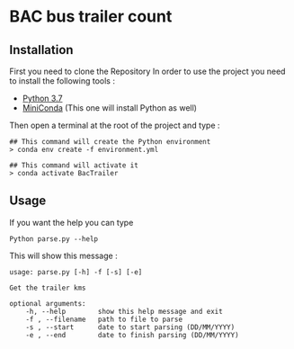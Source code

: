 # BAC bus trailer count

## Installation

First you need to clone the Repository
In order to use the project you need to install the following tools :

- [Python 3.7](https://www.python.org/downloads/)
- [MiniConda](https://docs.conda.io/en/latest/miniconda.html) (This one will install Python as well)

Then open a terminal at the root of the project and type :

```
## This command will create the Python environment
> conda env create -f environment.yml

## This command will activate it
> conda activate BacTrailer
```

## Usage

If you want the help you can type 
```
Python parse.py --help
```

This will show this message :

```
usage: parse.py [-h] -f [-s] [-e]

Get the trailer kms 

optional arguments: 
    -h, --help        show this help message and exit
    -f , --filename   path to file to parse
    -s , --start      date to start parsing (DD/MM/YYYY)
    -e , --end        date to finish parsing (DD/MM/YYYY)
```